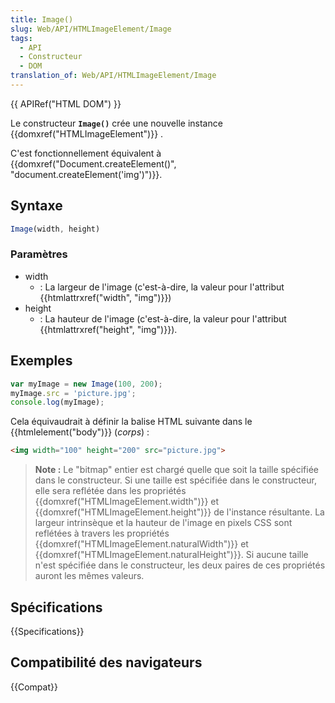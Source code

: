 ```yaml
---
title: Image()
slug: Web/API/HTMLImageElement/Image
tags:
  - API
  - Constructeur
  - DOM
translation_of: Web/API/HTMLImageElement/Image
---
```


{{ APIRef("HTML DOM") }}

Le constructeur **`Image()`** crée une nouvelle instance {{domxref("HTMLImageElement")}} .

C'est fonctionnellement équivalent à {{domxref("Document.createElement()", "document.createElement('img')")}}.

## Syntaxe

```js
Image(width, height)
```

### Paramètres

- width
  - : La largeur de l'image (c'est-à-dire, la valeur pour l'attribut {{htmlattrxref("width", "img")}})
- height
  - : La hauteur de l'image (c'est-à-dire, la valeur pour l'attribut {{htmlattrxref("height", "img")}}).

## Exemples

```js
var myImage = new Image(100, 200);
myImage.src = 'picture.jpg';
console.log(myImage);
```

Cela équivaudrait à définir la balise HTML suivante dans le {{htmlelement("body")}} (_corps_) :

```html
<img width="100" height="200" src="picture.jpg">
```

> **Note :** Le "bitmap" entier est chargé quelle que soit la taille spécifiée dans le constructeur. Si une taille est spécifiée dans le constructeur, elle sera reflétée dans les propriétés {{domxref("HTMLImageElement.width")}} et {{domxref("HTMLImageElement.height")}} de l'instance résultante. La largeur intrinsèque et la hauteur de l'image en pixels CSS sont reflétées à travers les propriétés {{domxref("HTMLImageElement.naturalWidth")}} et {{domxref("HTMLImageElement.naturalHeight")}}. Si aucune taille n'est spécifiée dans le constructeur, les deux paires de ces propriétés auront les mêmes valeurs.

## Spécifications

{{Specifications}}

## Compatibilité des navigateurs

{{Compat}}

